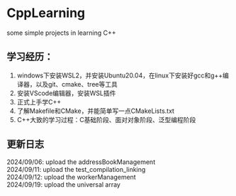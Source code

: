 # CppLearning
  some simple projects in learning C++

## 学习经历：
  1. windows下安装WSL2，并安装Ubuntu20.04，在linux下安装好gcc和g++编译器，以及git、cmake、tree等工具
  2. 安装VScode编辑器，安装WSL插件
  3. 正式上手学C++
  4. 了解Makefile和CMake，并能简单写一点CMakeLists.txt
  5. C++大致的学习过程：C基础阶段、面对对象阶段、泛型编程阶段
     
## 更新日志
  2024/09/06: upload the addressBookManagement  
  2024/09/11: upload the test_compilation_linking  
  2024/09/12: upload the workerManagement  
  2024/09/19: upload the universal array
